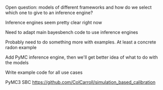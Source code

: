 Open question: models of different frameworks and how do we select which one to give to an inference engine?


Inference engines seem pretty clear right now

Need to adapt main bayesbench code to use inference engines

Probably need to do something more with examples. At least a concrete radon example

Add PyMC inference engine, then we'll get better idea of what to do with the models

Write example code for all use cases


PyMC3 SBC
https://github.com/ColCarroll/simulation_based_calibration